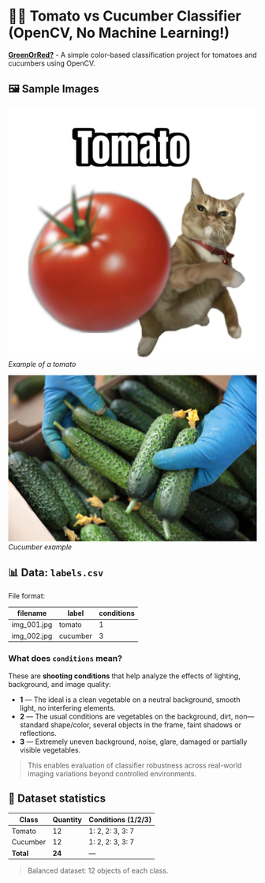 # 🍅🥒 Tomato vs Cucumber Classifier (OpenCV, No Machine Learning!)


**[GreenOrRed?](GreenOrRed.ipynb)** - A simple color-based classification project for tomatoes and cucumbers using OpenCV.  


## 🖼️ Sample Images

![tomato](images/img_001.jpg)  
*Example of a tomato*

![cucumber](images/img_024.jpg)
*Cucumber example*

## 📊 Data: `labels.csv`

File format:

| filename | label     | conditions |
|---------|-----------|------------|
| img_001.jpg | tomato | 1 |
| img_002.jpg | cucumber | 3 |


### What does `conditions` mean?

These are **shooting conditions** that help analyze the effects of lighting, background, and image quality:

- **1** — The ideal is a clean vegetable on a neutral background, smooth light, no interfering elements.
- **2** — The usual conditions are vegetables on the background, dirt, non—standard shape/color, several objects in the frame, faint shadows or reflections.
- **3** — Extremely uneven background, noise, glare, damaged or partially visible vegetables.

> This enables evaluation of classifier robustness across real-world imaging variations beyond controlled environments.

## 🧪 Dataset statistics

| Class | Quantity | Conditions (1/2/3) |
|------------|------------|------------------|
| Tomato | 12 | 1: 2, 2: 3, 3: 7 |
| Cucumber | 12 | 1: 2, 2: 3, 3: 7 |
| **Total** | **24** | — |

 > Balanced dataset: 12 objects of each class.

